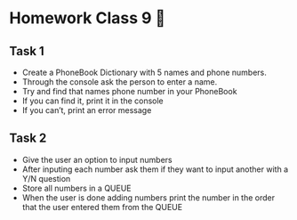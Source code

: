 # Homework Class 9 📒

## Task 1
* Create a PhoneBook Dictionary with 5 names and phone numbers. 
* Through the console ask the person to enter a name.
* Try and find that names phone number in your PhoneBook
* If you can find it, print it in the console
* If you can’t, print an error message


## Task 2
* Give the user an option to input numbers
* After inputing each number ask them if they want to input another with a Y/N question
* Store all numbers in a QUEUE
* When the user is done adding numbers print the number in the order that the user entered them from the QUEUE